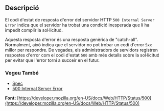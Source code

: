 ## Descripció

El codi d'estat de resposta d'error del servidor HTTP `500 Internal Server Error` indica que el servidor ha trobat una condició inesperada que li ha impedit complir la sol·licitud.

Aquesta resposta d'error és una resposta genèrica de "catch-all". Normalment, això indica que el servidor no pot trobar un codi d'error `5xx` millor per respondre. De vegades, els administradors de servidors registren respostes d'error com el codi d'estat `500` amb més detalls sobre la sol·licitud per evitar que l'error torni a succeir en el futur.

### Vegeu També

- [Spec](https://www.rfc-editor.org/rfc/rfc9110#status.500)
- [500 Internal Server Error](https://http.cat/status/500)

**Font:** [https://developer.mozilla.org/en-US/docs/Web/HTTP/Status/500](https://developer.mozilla.org/en-US/docs/Web/HTTP/Status/500)
